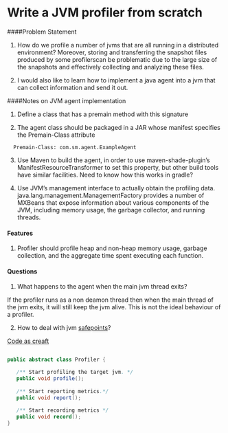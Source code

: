 # Write a JVM profiler from scratch

####Problem Statement

1) How do we profile a number of jvms that are all running in a distributed environment?   Moreover, storing and transferring the snapshot 
files produced by some profilerscan be problematic due to the large size of the snapshots and effectively collecting and analyzing these files.

2) I would also like to learn how to implement a java agent into a jvm that can collect information and send it out.


####Notes on JVM agent implementation

1) Define a class that has a premain method with this signature

2) The agent class should be packaged in a JAR whose manifest specifies the Premain-Class attribute
```shell
  Premain-Class: com.sm.agent.ExampleAgent
```
3) Use Maven to build the agent, in order to use maven-shade-plugin’s ManifestResourceTransformer to set this property, 
but other build tools have similar facilities. Need to know how this works in gradle?

4) Use JVM’s management interface to actually obtain the profiling data.  java.lang.management.ManagementFactory provides a number of 
MXBeans that expose information about various components of the JVM, including memory usage, the garbage collector, and running threads.  

#### Features

1) Profiler should profile heap and non-heap memory usage, garbage collection, and the aggregate time spent executing each function.

#### Questions
1. What happens to the agent when the main jvm thread exits? 

If the profiler runs as a non deamon thread then when the main thread of the jvm exits, it will still keep the jvm alive. This is not the ideal behaviour of a profiler. 

2. How to deal with jvm [safepoints](http://psy-lob-saw.blogspot.com/2014/03/where-is-my-safepoint.html)?

[Code as creaft](https://codeascraft.com/2015/01/14/introducing-statsd-jvm-profiler-a-jvm-profiler-for-hadoop/)

```java

public abstract class Profiler {

   /** Start profiling the target jvm. */
   public void profile();
   
   /** Start reporting metrics.*/
   public void report();
   
   /** Start recording metrics */
   public void record();
}

```


